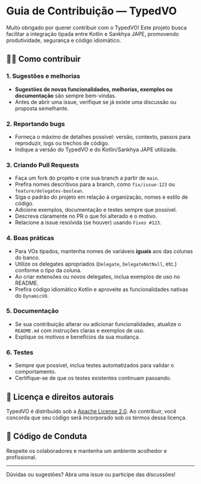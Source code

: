 # Guia de Contribuição — TypedVO

Muito obrigado por querer contribuir com o TypedVO! Este projeto busca facilitar a integração tipada entre Kotlin e Sankhya JAPE, promovendo produtividade, segurança e código idiomático.

## 🧑‍💻 Como contribuir

### 1. Sugestões e melhorias

- **Sugestões de novas funcionalidades, melhorias, exemplos ou documentação** são sempre bem-vindas.
- Antes de abrir uma issue, verifique se já existe uma discussão ou proposta semelhante.

### 2. Reportando bugs

- Forneça o máximo de detalhes possível: versão, contexto, passos para reproduzir, logs ou trechos de código.
- Indique a versão do TypedVO e do Kotlin/Sankhya JAPE utilizada.

### 3. Criando Pull Requests

- Faça um fork do projeto e crie sua branch a partir de `main`.
- Prefira nomes descritivos para a branch, como `fix/issue-123` ou `feature/delegates-boolean`.
- Siga o padrão do projeto em relação à organização, nomes e estilo de código.
- Adicione exemplos, documentação e testes sempre que possível.
- Descreva claramente no PR o que foi alterado e o motivo.
- Relacione a issue resolvida (se houver) usando `Fixes #123`.

### 4. Boas práticas

- Para VOs tipados, mantenha nomes de variáveis **iguais** aos das colunas do banco.
- Utilize os delegates apropriados (`Delegate`, `DelegateNotNull`, etc.) conforme o tipo da coluna.
- Ao criar extensões ou novos delegates, inclua exemplos de uso no README.
- Prefira código idiomático Kotlin e aproveite as funcionalidades nativas do `DynamicVO`.

### 5. Documentação

- Se sua contribuição alterar ou adicionar funcionalidades, atualize o `README.md` com instruções claras e exemplos de uso.
- Explique os motivos e benefícios da sua mudança.

### 6. Testes

- Sempre que possível, inclua testes automatizados para validar o comportamento.
- Certifique-se de que os testes existentes continuam passando.

## 📝 Licença e direitos autorais

TypedVO é distribuído sob a [Apache License 2.0](LICENSE). Ao contribuir, você concorda que seu código será incorporado sob os termos dessa licença.

## 🤝 Código de Conduta

Respeite os colaboradores e mantenha um ambiente acolhedor e profissional.

---

Dúvidas ou sugestões? Abra uma issue ou participe das discussões!